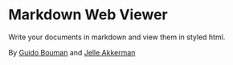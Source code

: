 # Markdown Web Viewer
Write your documents in markdown and view them in styled html.

By [Guido Bouman](https://github.com/guidobouman) and [Jelle Akkerman](https://github.com/jellea)
